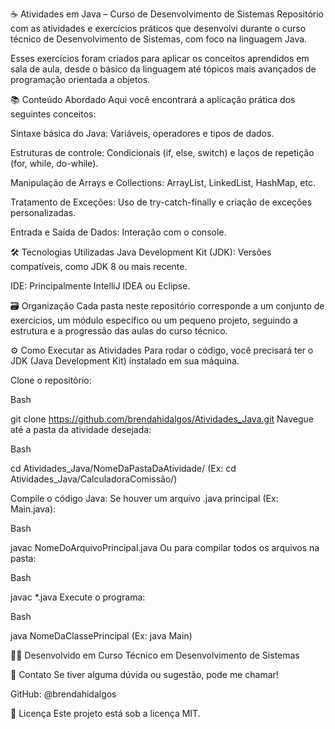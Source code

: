 ☕ Atividades em Java – Curso de Desenvolvimento de Sistemas
Repositório com as atividades e exercícios práticos que desenvolvi durante o curso técnico de Desenvolvimento de Sistemas, com foco na linguagem Java.

Esses exercícios foram criados para aplicar os conceitos aprendidos em sala de aula, desde o básico da linguagem até tópicos mais avançados de programação orientada a objetos.

📚 Conteúdo Abordado
Aqui você encontrará a aplicação prática dos seguintes conceitos:

Sintaxe básica do Java: Variáveis, operadores e tipos de dados.

Estruturas de controle: Condicionais (if, else, switch) e laços de repetição (for, while, do-while).

Manipulação de Arrays e Collections: ArrayList, LinkedList, HashMap, etc.

Tratamento de Exceções: Uso de try-catch-finally e criação de exceções personalizadas.

Entrada e Saída de Dados: Interação com o console.

🛠 Tecnologias Utilizadas
Java Development Kit (JDK): Versões compatíveis, como JDK 8 ou mais recente.

IDE: Principalmente IntelliJ IDEA ou Eclipse.

🗃 Organização
Cada pasta neste repositório corresponde a um conjunto de exercícios, um módulo específico ou um pequeno projeto, seguindo a estrutura e a progressão das aulas do curso técnico.

⚙️ Como Executar as Atividades
Para rodar o código, você precisará ter o JDK (Java Development Kit) instalado em sua máquina.

Clone o repositório:

Bash

git clone https://github.com/brendahidalgos/Atividades_Java.git
Navegue até a pasta da atividade desejada:

Bash

cd Atividades_Java/NomeDaPastaDaAtividade/
(Ex: cd Atividades_Java/CalculadoraComissão/)

Compile o código Java:
Se houver um arquivo .java principal (Ex: Main.java):

Bash

javac NomeDoArquivoPrincipal.java
Ou para compilar todos os arquivos na pasta:

Bash

javac *.java
Execute o programa:

Bash

java NomeDaClassePrincipal
(Ex: java Main)

👩‍💻 Desenvolvido em
Curso Técnico em Desenvolvimento de Sistemas

📧 Contato
Se tiver alguma dúvida ou sugestão, pode me chamar!

GitHub: @brendahidalgos

📄 Licença
Este projeto está sob a licença MIT.
